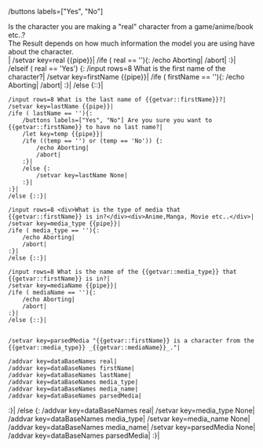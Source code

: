 /buttons labels=["Yes", "No"] <div>Is the character you are making a "real" character from a game/anime/book etc..?</div><div>The Result depends on how much information the model you are using have about the character.</div> |
/setvar key=real {{pipe}}|
/ife ( real == ''){:
	/echo Aborting|
	/abort|
:}|
/elseif ( real == 'Yes') {:
	/input rows=8 What is the first name of the character?|
	/setvar key=firstName {{pipe}}|
	/ife ( firstName == ''){:
		/echo Aborting|
		/abort|
	:}|
	/else {::}|

	/input rows=8 What is the last name of {{getvar::firstName}}?|
	/setvar key=lastName {{pipe}}|
	/ife ( lastName == ''){:
		/buttons labels=["Yes", "No"] Are you sure you want to {{getvar::firstName}} to have no last name?|
		/let key=temp {{pipe}}|
		/ife ((temp == '') or (temp == 'No')) {:
			/echo Aborting|
			/abort|
		:}|
		/else {:
			/setvar key=lastName None|
		:}|
	:}|
	/else {::}|

	/input rows=8 <div>What is the type of media that {{getvar::firstName}} is in?</div><div>Anime,Manga, Movie etc..</div>|
	/setvar key=media_type {{pipe}}|
	/ife ( media_type == ''){:
		/echo Aborting|
		/abort|
	:}|
	/else {::}|

	/input rows=8 What is the name of the {{getvar::media_type}} that {{getvar::firstName}} is in?|
	/setvar key=mediaName {{pipe}}|
	/ife ( mediaName == ''){:
		/echo Aborting|
		/abort|
	:}|
	/else {::}|
	
	
	/setvar key=parsedMedia "{{getvar::firstName}} is a character from the {{getvar::media_type}} _{{getvar::mediaName}}_."|
	
	/addvar key=dataBaseNames real|
	/addvar key=dataBaseNames firstName|
	/addvar key=dataBaseNames lastName|
	/addvar key=dataBaseNames media_type|
	/addvar key=dataBaseNames media_name|
	/addvar key=dataBaseNames parsedMedia|
:}|
/else {:
	/addvar key=dataBaseNames real|
	/setvar key=media_type None|
	/addvar key=dataBaseNames media_type|
	/setvar key=media_name None|
	/addvar key=dataBaseNames media_name|
	/setvar key=parsedMedia None|
	/addvar key=dataBaseNames parsedMedia|
:}|
